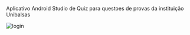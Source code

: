 Aplicativo Android Studio de Quiz para questoes de provas da instituição Unibalsas

![login](https://user-images.githubusercontent.com/30902898/90011730-82640280-dc78-11ea-96d6-d60e04706272.png)

